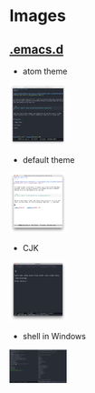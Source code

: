 # Images

## [.emacs.d](https://github.com/junjiemars/.emacs.d)

* atom theme

<img title="atom theme"  src="https://github.com/junjiemars/images/raw/master/.emacs.d/atom-theme.png" 
alt="atom theme" width=20% />

* default theme

<img title= "default theme" src="https://github.com/junjiemars/images/raw/master/.emacs.d/default-theme.png"
alt="default theme" width=20% />

* CJK

<img title="CJK" 
src="https://github.com/junjiemars/images/raw/master/.emacs.d/cjk.png"
alt="cjk" width=20% />

* shell in Windows

<img title="shell in windows"
src="https://github.com/junjiemars/images/raw/master/.emacs.d/shell-in-windows.png" 
alt="shell in windows" width=20% />